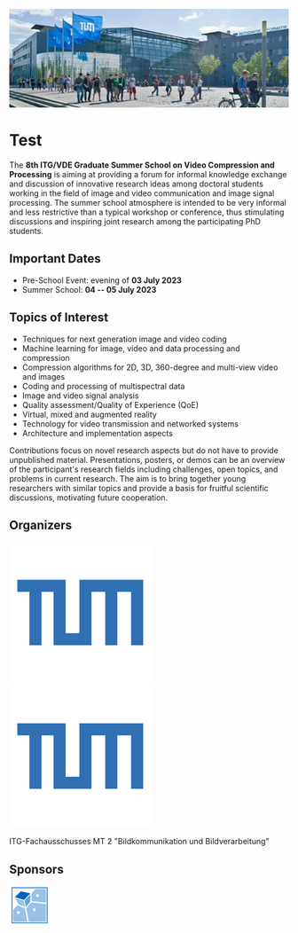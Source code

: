 <!-- ---
layout: home
list_title: "News"
--- -->

![TUM campus](/assets/images/tumcampus.jpeg)
<!-- <img src="/assets/images/tumcampus.jpeg" width="1050" height="400"> -->

# Test

The **8th ITG/VDE Graduate Summer School on Video Compression and Processing** is aiming at providing a forum for informal knowledge exchange and discussion of innovative research ideas among doctoral students working in the field of image and video communication and image signal processing. 
The summer school atmosphere is intended to be very informal and less restrictive than a typical workshop or conference, thus stimulating discussions and inspiring joint research among the participating PhD students. 

## Important Dates

* Pre-School Event: evening of **03 July 2023** 
* Summer School: **04 -- 05 July 2023** 

## Topics of Interest

* Techniques for next generation image and video coding
* Machine learning for image, video and data processing and compression
* Compression algorithms for 2D, 3D, 360-degree and multi-view video and images
* Coding and processing of multispectral data
* Image and video signal analysis
* Quality assessment/Quality of Experience (QoE)
* Virtual, mixed and augmented reality
* Technology for video transmission and networked systems
* Architecture and implementation aspects

Contributions focus on novel research aspects but do not have to provide unpublished material. Presentations, posters, or demos can be an overview of the participant's research fields including challenges, open topics, and problems in current research. 
The aim is to bring together young researchers with similar topics and provide a basis for fruitful scientific discussions, motivating future cooperation.

## Organizers 

![TUM logo](/assets/images/tum.png) 
![TUM logo](/assets/images/tum.png)

ITG-Fachausschusses MT 2 "Bildkommunikation und Bildverarbeitung"

## Sponsors

[![LMT logo](/assets/images/lmt.png)](https://www.ce.cit.tum.de/lmt/startseite/)
